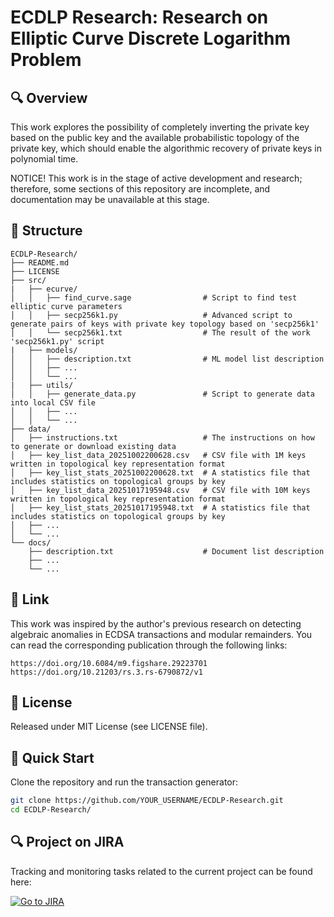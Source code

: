 # ECDLP Research: Research on Elliptic Curve Discrete Logarithm Problem

## 🔍 Overview

This work explores the possibility of completely inverting the private key based on the public key and the available probabilistic topology of the private key, which should enable the algorithmic recovery of private keys in polynomial time.

NOTICE!
This work is in the stage of active development and research; therefore, some sections of this repository are incomplete, and documentation may be unavailable at this stage.

## 📁 Structure

```text
ECDLP-Research/
├── README.md
├── LICENSE
├── src/
|   ├── ecurve/
│   │   ├── find_curve.sage                # Script to find test elliptic curve parameters
│   │   ├── secp256k1.py                   # Advanced script to generate pairs of keys with private key topology based on 'secp256k1'
│   │   └── secp256k1.txt                  # The result of the work 'secp256k1.py' script
|   ├── models/
│   │   ├── description.txt                # ML model list description
│   │   ├── ...
│   │   └── ...
|   ├── utils/
│   │   ├── generate_data.py               # Script to generate data into local CSV file
│   │   ├── ...
│   │   └── ...
├── data/
│   ├── instructions.txt                   # The instructions on how to generate or download existing data
│   ├── key_list_data_20251002200628.csv   # CSV file with 1M keys written in topological key representation format
│   ├── key_list_stats_20251002200628.txt  # A statistics file that includes statistics on topological groups by key
│   ├── key_list_data_20251017195948.csv   # CSV file with 10M keys written in topological key representation format
│   ├── key_list_stats_20251017195948.txt  # A statistics file that includes statistics on topological groups by key
│   ├── ...
│   └── ...
└── docs/
    ├── description.txt                    # Document list description
    ├── ...
    └── ...
```

## 📘 Link

This work was inspired by the author's previous research on detecting algebraic anomalies in ECDSA transactions and modular remainders. You can read the corresponding publication through the following links:

```text
https://doi.org/10.6084/m9.figshare.29223701
https://doi.org/10.21203/rs.3.rs-6790872/v1
```

## 🔗 License

Released under MIT License (see LICENSE file).

## 🚀 Quick Start

Clone the repository and run the transaction generator:

```bash
git clone https://github.com/YOUR_USERNAME/ECDLP-Research.git
cd ECDLP-Research/
```

## 🔍 Project on JIRA

Tracking and monitoring tasks related to the current project can be found here:

[![Go to JIRA](https://img.shields.io/badge/JIRA-Visit-blue)](https://cryptonsystemslab.atlassian.net/jira/core/projects/CSL/board?filter=&groupBy=status&atlOrigin=eyJpIjoiZWYwNGI4ODlhYmZjNDdkNGIwMGM3NWUwNzk0MTBjNGYiLCJwIjoiaiJ9)
